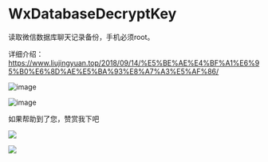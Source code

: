 # WxDatabaseDecryptKey
读取微信数据库聊天记录备份，手机必须root。

详细介绍：https://www.liujingyuan.top/2018/09/14/%E5%BE%AE%E4%BF%A1%E6%95%B0%E6%8D%AE%E5%BA%93%E8%A7%A3%E5%AF%86/



![image](https://github.com/l123456789jy/WxDatabaseDecryptKey/blob/a7cf4a7d80decee9435725e154e18c8f2cd48db2/app/img/TIM%E6%88%AA%E5%9B%BE20180914104214.png)


![image](https://github.com/l123456789jy/WxDatabaseDecryptKey/blob/a7cf4a7d80decee9435725e154e18c8f2cd48db2/app/img/TIM%E6%88%AA%E5%9B%BE20180914104238.png)


如果帮助到了您，赞赏我下吧

![](https://ws1.sinaimg.cn/large/9f723435ly1fxd7fe9bzrj20u00u0ab3.jpg)

![](https://ws1.sinaimg.cn/large/9f723435ly1fxd7g92uetj20u019ijxo.jpg)